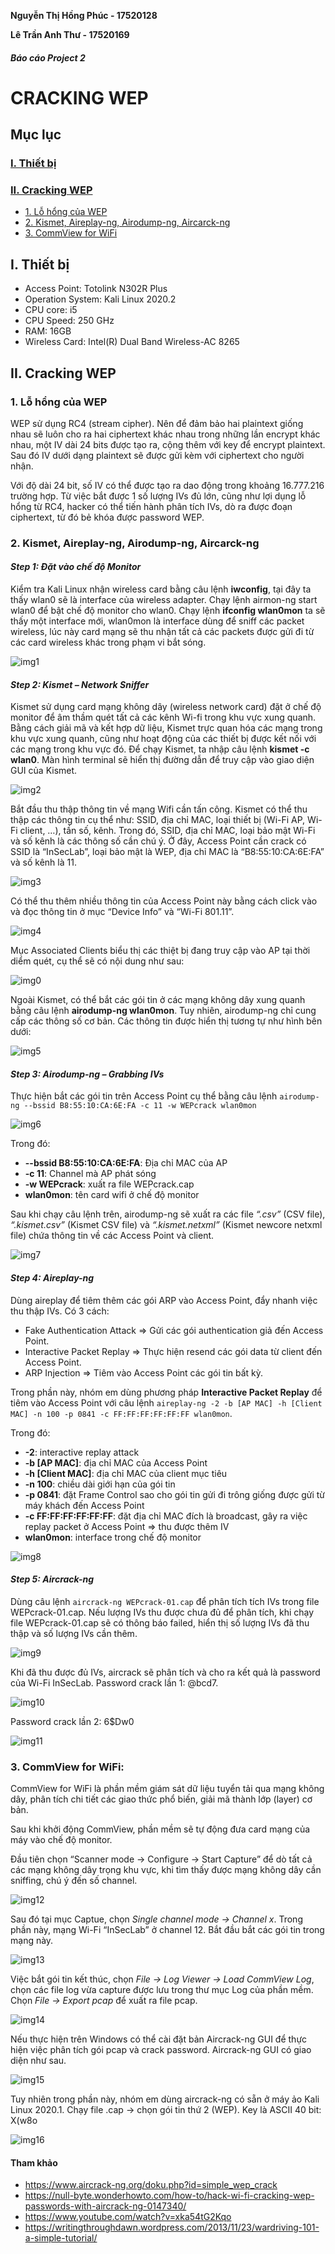**Nguyễn Thị Hồng Phúc - 17520128**

**Lê Trần Anh Thư - 17520169**
#### *Báo cáo Project 2*
# CRACKING WEP
## Mục lục
### [I.	Thiết bị](#thietbi)
### [II.	Cracking WEP](#crackingWEP)
  * [1.	Lỗ hổng của WEP](#lohongWEP)
  * [2. Kismet, Aireplay-ng, Airodump-ng, Aircarck-ng](#Linux)
  * [3.	CommView for WiFi](#Windows)

<a name="thietbi"></a>
## I. Thiết bị
-	Access Point: Totolink N302R Plus
-	Operation System: Kali Linux 2020.2
-	CPU core: i5
-	CPU Speed: 250 GHz
-	RAM: 16GB
-	Wireless Card: Intel(R) Dual Band Wireless-AC 8265

<a name="crackingWEP"></a>
## II. Cracking WEP
<a name="lohongWEP"></a>
### 1. Lỗ hổng của WEP
WEP sử dụng RC4 (stream cipher). Nên để đảm bảo hai plaintext giống nhau sẽ luôn cho ra hai ciphertext khác nhau trong những lần encrypt khác nhau, một IV dài 24 bits được tạo ra, cộng thêm với key để encrypt plaintext. Sau đó IV dưới dạng plaintext sẽ được gửi kèm với ciphertext cho người nhận.

Với độ dài 24 bit, số IV có thể được tạo ra dao động trong khoảng 16.777.216 trường hợp. Từ việc bắt được 1 số lượng IVs đủ lớn, cũng như lợi dụng lỗ hổng từ RC4, hacker có thể tiến hành phân tích IVs, dò ra được đoạn ciphertext, từ đó bẻ khóa được password WEP.

<a name="Linux"></a>
### 2. Kismet, Aireplay-ng, Airodump-ng, Aircarck-ng
#### *Step 1: Đặt vào chế độ Monitor*
Kiểm tra Kali Linux nhận wireless card bằng câu lệnh **iwconfig**, tại đây ta thấy wlan0 sẽ là interface của wireless adapter.
Chạy lệnh airmon-ng start wlan0 để bật chế độ monitor cho wlan0.
Chạy lệnh **ifconfig wlan0mon** ta sẽ thấy một interface mới, wlan0mon là interface dùng để sniff các packet wireless, lúc này card mạng sẽ thu nhận tất cả các packets được gửi đi từ các card wireless khác trong phạm vi bắt sóng.

![img1](Images/Image1.png)

#### *Step 2: Kismet – Network Sniffer*
Kismet sử dụng card mạng không dây (wireless network card) đặt ở chế độ monitor để âm thầm quét tất cả các kênh Wi-fi trong khu vực xung quanh. Bằng cách giải mã và kết hợp dữ liệu,  Kismet trực quan hóa các mạng trong khu vực xung quanh, cũng như hoạt động của các thiết bị được kết nối với các mạng trong khu vực đó.
Để chạy Kismet, ta nhập câu lệnh **kismet -c wlan0**. Màn hình terminal sẽ hiển thị đường dẫn để truy cập vào giao diện GUI của Kismet.

![img2](Images/Image2.png)

Bắt đầu thu thập thông tin về mạng Wifi cần tấn công. Kismet có thể thu thập các thông tin cụ thể như: SSID, địa chỉ MAC, loại thiết bị (Wi-Fi AP, Wi-Fi client, …), tần số, kênh. Trong đó, SSID, địa chỉ MAC, loại bảo mật Wi-Fi và số kênh là các thông số cần chú ý.
Ở đây, Access Point cần crack có SSID là “InSecLab”,  loại bảo mật là WEP, địa chỉ MAC là “B8:55:10:CA:6E:FA” và số kênh là 11.

![img3](Images/Image3.png)

Có thể thu thêm nhiều thông tin của Access Point này bằng cách click vào và đọc thông tin ở mục “Device Info” và “Wi-Fi 801.11”.

![img4](Images/Image4.png)

Mục Associated Clients biểu thị các thiệt bị đang truy cập vào AP tại thời diểm quét, cụ thể sẽ có nội dung như sau:

![img0](Images/Image0.png)

Ngoài Kismet, có thể bắt các gói tin ở các mạng không dây xung quanh bằng câu lệnh **airodump-ng wlan0mon**. Tuy nhiên, airodump-ng chỉ cung cấp các thông số cơ bản. Các thông tin được hiển thị tương tự như hình bên dưới:

![img5](Images/Image5.png)

#### *Step 3: Airodump-ng – Grabbing IVs*
Thực hiện bắt các gói tin trên Access Point cụ thể bằng câu lệnh ``airodump-ng --bssid B8:55:10:CA:6E:FA -c 11 -w WEPcrack wlan0mon``

![img6](Images/Image6.png)

Trong đó:
- **--bssid B8:55:10:CA:6E:FA**: Địa chỉ MAC của AP
-	**-c 11**: Channel mà AP phát sóng
-	**-w WEPcrack**: xuất ra file WEPcrack.cap
-	**wlan0mon**: tên card wifi ở chế độ monitor

Sau khi chạy câu lệnh trên, airodump-ng sẽ xuất ra các file  *“.csv”* (CSV file), *“.kismet.csv”* (Kismet CSV file) và *“.kismet.netxml”* (Kismet newcore netxml file) chứa thông tin về các Access Point và client.

![img7](Images/Image7.png)

#### *Step 4: Aireplay-ng*
Dùng aireplay để tiêm thêm các gói ARP vào Access Point, đẩy nhanh việc thu thập IVs.
Có 3 cách:
- Fake Authentication Attack => Gửi các gói authentication giả đến Access Point.
- Interactive Packet Replay => Thực hiện resend các gói data từ client đến Access Point.
- ARP Injection => Tiêm vào Access Point các gói tin bất kỳ.

Trong phần này, nhóm em dùng phương pháp **Interactive Packet Replay** để tiêm vào Access Point với câu lệnh ``aireplay-ng -2 -b [AP MAC] -h [Client MAC] -n 100 -p 0841 -c FF:FF:FF:FF:FF:FF wlan0mon``.

Trong đó:
- **-2**: interactive replay attack
-	**-b [AP MAC]**: địa chỉ MAC của Access Point
-	**-h [Client MAC]**: địa chỉ MAC của client mục tiêu
-	**-n 100**: chiều dài giới hạn của gói tin
-	**-p 0841**: đặt Frame Control sao cho gói tin gửi đi trông giống được gửi từ máy khách đến Access Point
-	**-c FF:FF:FF:FF:FF:FF**: đặt địa chỉ MAC đích là broadcast, gây ra việc replay packet ở Access Point => thu được thêm IV
-	**wlan0mon**: interface trong chế độ monitor

![img8](Images/Image8.png)

#### *Step 5: Aircrack-ng*
Dùng câu lệnh ``aircrack-ng WEPcrack-01.cap`` để phân tích tích IVs trong file  WEPcrack-01.cap. Nếu lượng IVs thu được chưa đủ để phân tích, khi chạy file WEPcrack-01.cap sẽ có thông báo failed, hiển thị số lượng IVs đã thu thập và số lượng IVs cần thêm.

![img9](Images/Image9.png)

Khi đã thu được đủ IVs, aircrack sẽ phân tích và cho ra kết quả là password của Wi-Fi InSecLab.
Password crack lần 1: @bcd7.

![img10](Images/Image10.png)

Password crack lần 2:  6$Dw0

![img11](Images/Image11.png)

<a name="windows"></a>
### 3. CommView for WiFi:
CommView for WiFi là phần mềm giám sát dữ liệu tuyển tải qua mạng không dây, phân tích chi tiết các giao thức phổ biến, giải mã thành lớp (layer) cơ bản.

Sau khi khởi động CommView, phần mềm sẽ tự động đưa card mạng của máy vào chế độ monitor.

Đầu tiên chọn “Scanner mode -> Configure -> Start Capture” để dò tất cả các mạng không dây trọng khu vực, khi tìm thấy được mạng không dây cần sniffing, chú ý đến số channel.

![img12](Images/Image12.PNG)

Sau đó tại mục Captue, chọn *Single channel mode -> Channel x*. Trong phần này, mạng Wi-Fi “InSecLab” ở channel 12. Bắt đầu bắt các gói tin trong mạng này.

![img13](Images/Image13.PNG)

Việc bắt gói tin kết thúc, chọn *File -> Log Viewer -> Load CommView Log*, chọn các file log vừa capture được lưu trong thư mục Log của phần mềm. Chọn *File -> Export pcap* để xuất ra file pcap.

![img14](Images/Image14.PNG)

Nếu thực hiện trên Windows có thể cài đặt bản Aircrack-ng GUI để thực hiện việc phân tích gói pcap và crack password. Aircrack-ng GUI có giao diện như sau.

![img15](Images/Image15.png)

Tuy nhiên trong phần này, nhóm em dùng aircrack-ng có sẵn ở máy ảo Kali Linux 2020.1. Chạy file .cap -> chọn gói tin thứ 2 (WEP).
Key là ASCII 40 bit: X(w8o

![img16](Images/Image16.PNG)

#### **Tham khảo**
- https://www.aircrack-ng.org/doku.php?id=simple_wep_crack
- https://null-byte.wonderhowto.com/how-to/hack-wi-fi-cracking-wep-passwords-with-aircrack-ng-0147340/
- https://www.youtube.com/watch?v=xka54tG2Kqo
- https://writingthroughdawn.wordpress.com/2013/11/23/wardriving-101-a-simple-tutorial/
